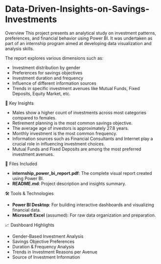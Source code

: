 # Data-Driven-Insights-on-Savings-Investments
Overview
This project presents an analytical study on investment patterns, preferences, and financial behavior using Power BI. It was undertaken as part of an internship program aimed at developing data visualization and analysis skills.

The report explores various dimensions such as:
- Investment distribution by gender
- Preferences for savings objectives
- Investment duration and frequency
- Influence of different information sources
- Trends in specific investment avenues like Mutual Funds, Fixed Deposits, Equity Market, etc.

📌 Key Insights
- Males show a higher count of investments across most categories compared to females.
- Retirement planning is the most common savings objective.
- The average age of investors is approximately 27.8 years.
- Monthly investment is the most common frequency.
- Information sources such as Financial Consultants and Internet play a crucial role in influencing investment choices.
- Mutual Funds and Fixed Deposits are among the most preferred investment avenues.

 📁 Files Included
- **internship_power_bi_report.pdf**: The complete visual report created using Power BI.
- **README.md**: Project description and insights summary.

 🛠 Tools & Technologies
- **Power BI Desktop**: For building interactive dashboards and visualizing financial data.
- **Microsoft Excel** (assumed): For raw data organization and preparation.

 📈 Dashboard Highlights
- Gender-Based Investment Analysis
- Savings Objective Preferences
- Duration & Frequency Analysis
- Trends in Investment Reasons per Avenue
- Source of Investment Information
